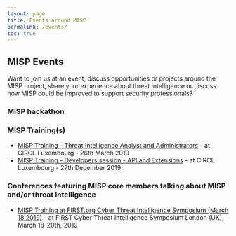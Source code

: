 ```yaml
---
layout: page
title: Events around MISP
permalink: /events/
toc: true
---
```


## MISP Events

Want to join us at an event, discuss opportunities or projects around the MISP project, share your experience about threat intelligence or discuss how MISP could be improved to support security professionals?

### MISP hackathon

### MISP Training(s)

- [MISP Training - Threat Intelligence Analyst and Administrators](https://en.xing-events.com/YXNNPWD) - at CIRCL Luxembourg - 26th March 2019
- [MISP Training - Developers session - API and Extensions](https://en.xing-events.com/IHSBNTB) - at CIRCL Luxembourg - 27th December 2019

### Conferences featuring MISP core members talking about MISP and/or threat intelligence

- [MISP Training at FIRST.org Cyber Threat Intelligence Symposium (March 18 2019)](https://www.first.org/events/symposium/london2019/program) - at FIRST Cyber Threat Intelligence Symposium London (UK), March 18-20th, 2019

